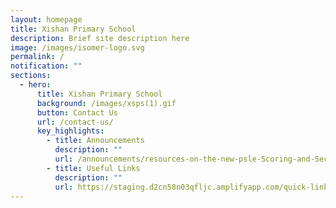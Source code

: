 ```yaml
---
layout: homepage
title: Xishan Primary School
description: Brief site description here
image: /images/isomer-logo.svg
permalink: /
notification: ""
sections:
  - hero:
      title: Xishan Primary School
      background: /images/xsps(1).gif
      button: Contact Us
      url: /contact-us/
      key_highlights:
        - title: Announcements
          description: ""
          url: /announcements/resources-on-the-new-psle-Scoring-and-Secondary-1-Posting-Systems/
        - title: Useful Links
          description: ""
          url: https://staging.d2cn58n03qfljc.amplifyapp.com/quick-links/Students/sls-guide
---
```

